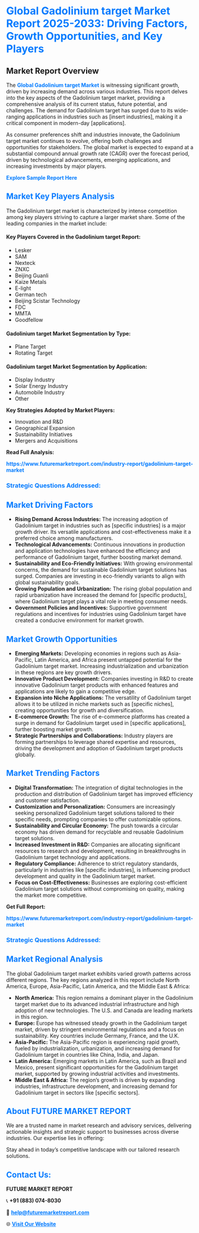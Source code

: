 <h1 style="color: #007BFF;">Global Gadolinium target Market Report 2025-2033: Driving Factors, Growth Opportunities, and Key Players</h1>

<section id="overview">
<h2>Market Report Overview</h2>
<p>The <a href="https://www.futuremarketreport.com/industry-report/gadolinium-target-market" style="color: #007BFF; text-decoration: none;"><strong>Global Gadolinium target Market</strong></a> is witnessing significant growth, driven by increasing demand across various industries. This report delves into the key aspects of the Gadolinium target market, providing a comprehensive analysis of its current status, future potential, and challenges. The demand for Gadolinium target has surged due to its wide-ranging applications in industries such as [insert industries], making it a critical component in modern-day [applications].</p>
<p>As consumer preferences shift and industries innovate, the Gadolinium target market continues to evolve, offering both challenges and opportunities for stakeholders. The global market is expected to expand at a substantial compound annual growth rate (CAGR) over the forecast period, driven by technological advancements, emerging applications, and increasing investments by major players.</p>
</section>

<section id="overview">
<p><a href="https://www.futuremarketreport.com/request-sample/reportId=86306" style="color: #007BFF; text-decoration: none;"><strong>Explore Sample Report Here</strong></a></p>
</section>

<section id="key-players">
<h2 style="color: #007BFF;">Market Key Players Analysis</h2>
<p>The Gadolinium target market is characterized by intense competition among key players striving to capture a larger market share. Some of the leading companies in the market include:</p>
<h4>Key Players Covered in the Gadolinium target Report:</h4>
<ul><li>Lesker</li><li>SAM</li><li>Nexteck</li><li>ZNXC</li><li>Beijing Guanli</li><li>Kaize Metals</li><li>E-light</li><li>German tech</li><li>Beijing Scistar Technology</li><li>FDC</li><li>MMTA</li><li>Goodfellow</li></ul>
<h4>Gadolinium target Market Segmentation by Type:</h4>
<ul><li>Plane Target</li><li>Rotating Target</li></ul>

<h4>Gadolinium target Market Segmentation by Application:</h4>
<ul><li>Display Industry</li><li>Solar Energy Industry</li><li>Automobile Industry</li><li>Other</li></ul>
<p><strong>Key Strategies Adopted by Market Players:</strong></p>
<ul>
<li>Innovation and R&D</li>
<li>Geographical Expansion</li>
<li>Sustainability Initiatives</li>
<li>Mergers and Acquisitions</li>
</ul>
</section>

<section>
<p><strong>Read Full Analysis: </strong></p><a href="https://www.futuremarketreport.com/industry-report/gadolinium-target-market" style="color: #007BFF; text-decoration: none;"><strong>https://www.futuremarketreport.com/industry-report/gadolinium-target-market</strong></a>
<h3 style="color: #007BFF;">Strategic Questions Addressed:</h3>
</section>

<section id="driving-factors">
<h2 style="color: #007BFF;">Market Driving Factors</h2>
<ul>
<li><strong>Rising Demand Across Industries:</strong> The increasing adoption of Gadolinium target in industries such as [specific industries] is a major growth driver. Its versatile applications and cost-effectiveness make it a preferred choice among manufacturers.</li>
<li><strong>Technological Advancements:</strong> Continuous innovations in production and application technologies have enhanced the efficiency and performance of Gadolinium target, further boosting market demand.</li>
<li><strong>Sustainability and Eco-Friendly Initiatives:</strong> With growing environmental concerns, the demand for sustainable Gadolinium target solutions has surged. Companies are investing in eco-friendly variants to align with global sustainability goals.</li>
<li><strong>Growing Population and Urbanization:</strong> The rising global population and rapid urbanization have increased the demand for [specific products], where Gadolinium target plays a vital role in meeting consumer needs.</li>
<li><strong>Government Policies and Incentives:</strong> Supportive government regulations and incentives for industries using Gadolinium target have created a conducive environment for market growth.</li>
</ul>
</section>

<section id="growth-opportunities">
<h2 style="color: #007BFF;">Market Growth Opportunities</h2>
<ul>
<li><strong>Emerging Markets:</strong> Developing economies in regions such as Asia-Pacific, Latin America, and Africa present untapped potential for the Gadolinium target market. Increasing industrialization and urbanization in these regions are key growth drivers.</li>
<li><strong>Innovative Product Development:</strong> Companies investing in R&D to create innovative Gadolinium target products with enhanced features and applications are likely to gain a competitive edge.</li>
<li><strong>Expansion into Niche Applications:</strong> The versatility of Gadolinium target allows it to be utilized in niche markets such as [specific niches], creating opportunities for growth and diversification.</li>
<li><strong>E-commerce Growth:</strong> The rise of e-commerce platforms has created a surge in demand for Gadolinium target used in [specific applications], further boosting market growth.</li>
<li><strong>Strategic Partnerships and Collaborations:</strong> Industry players are forming partnerships to leverage shared expertise and resources, driving the development and adoption of Gadolinium target products globally.</li>
</ul>
</section>

<section id="trending-factors">
<h2 style="color: #007BFF;">Market Trending Factors</h2>
<ul>
<li><strong>Digital Transformation:</strong> The integration of digital technologies in the production and distribution of Gadolinium target has improved efficiency and customer satisfaction.</li>
<li><strong>Customization and Personalization:</strong> Consumers are increasingly seeking personalized Gadolinium target solutions tailored to their specific needs, prompting companies to offer customizable options.</li>
<li><strong>Sustainability and Circular Economy:</strong> The push towards a circular economy has driven demand for recyclable and reusable Gadolinium target solutions.</li>
<li><strong>Increased Investment in R&D:</strong> Companies are allocating significant resources to research and development, resulting in breakthroughs in Gadolinium target technology and applications.</li>
<li><strong>Regulatory Compliance:</strong> Adherence to strict regulatory standards, particularly in industries like [specific industries], is influencing product development and quality in the Gadolinium target market.</li>
<li><strong>Focus on Cost-Effectiveness:</strong> Businesses are exploring cost-efficient Gadolinium target solutions without compromising on quality, making the market more competitive.</li>
</ul>
</section>

<section>
<p><strong>Get Full Report: </strong></p><a href="https://www.futuremarketreport.com/industry-report/gadolinium-target-market" style="color: #007BFF; text-decoration: none;"><strong>https://www.futuremarketreport.com/industry-report/gadolinium-target-market</strong></a>
<h3 style="color: #007BFF;">Strategic Questions Addressed:</h3>
</section>


<section id="regional-analysis">
<h2 style="color: #007BFF;">Market Regional Analysis</h2>
<p>The global Gadolinium target market exhibits varied growth patterns across different regions. The key regions analyzed in this report include North America, Europe, Asia-Pacific, Latin America, and the Middle East & Africa:</p>
<ul>
<li><strong>North America:</strong> This region remains a dominant player in the Gadolinium target market due to its advanced industrial infrastructure and high adoption of new technologies. The U.S. and Canada are leading markets in this region.</li>
<li><strong>Europe:</strong> Europe has witnessed steady growth in the Gadolinium target market, driven by stringent environmental regulations and a focus on sustainability. Key countries include Germany, France, and the U.K.</li>
<li><strong>Asia-Pacific:</strong> The Asia-Pacific region is experiencing rapid growth, fueled by industrialization, urbanization, and increasing demand for Gadolinium target in countries like China, India, and Japan.</li>
<li><strong>Latin America:</strong> Emerging markets in Latin America, such as Brazil and Mexico, present significant opportunities for the Gadolinium target market, supported by growing industrial activities and investments.</li>
<li><strong>Middle East & Africa:</strong> The region’s growth is driven by expanding industries, infrastructure development, and increasing demand for Gadolinium target in sectors like [specific sectors].</li>
</ul>
</section>

<footer>
<h2 style="color: #007BFF;">About FUTURE MARKET REPORT</h2>
<p>We are a trusted name in market research and advisory services, delivering actionable insights and strategic support to businesses across diverse industries. Our expertise lies in offering:</p>

<p>Stay ahead in today’s competitive landscape with our tailored research solutions.</p>

<h2 style="color: #007BFF;">Contact Us:</h2>
<p><strong>FUTURE MARKET REPORT</strong></p>
<p>📞 <strong>+91 (883) 074-8030</strong></p>
<p>📧 <strong><a href="mailto:help@futuremarketreport.com" style="color: #007BFF;">help@futuremarketreport.com</a></strong></p>
<p>🌐 <strong><a href="https://www.futuremarketreport.com/" style="color: #007BFF;">Visit Our Website</a></strong></p>
</footer>